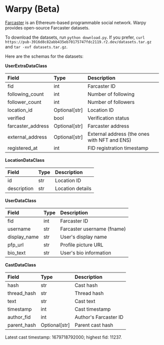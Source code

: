 # Warpy (Beta)

[Farcaster](https://github.com/farcasterxyz/protocol) is an Ethereum-based programmable social network. Warpy provides open-source Farcaster datasets.

To download the datasets, run `python download.py`. If you prefer, `curl https://pub-3916d8c82abb435eb70175747fdc2119.r2.dev/datasets.tar.gz` and `tar -xvf datasets.tar.gz`.

Here are the schemas for the datasets:

**UserExtraDataClass**

| Field             | Type          | Description                                  |
| :---------------- | :------------ | :------------------------------------------- |
| fid               | int           | Farcaster ID                                 |
| following_count   | int           | Number of following                          |
| follower_count    | int           | Number of followers                          |
| location_id       | Optional[str] | Location ID                                  |
| verified          | bool          | Verification status                          |
| farcaster_address | Optional[str] | Farcaster address                            |
| external_address  | Optional[str] | External address (the ones with NFT and ENS) |
| registered_at     | int           | FID registration timestamp                   |

**LocationDataClass**

| Field       | Type | Description      |
| :---------- | :--- | :--------------- |
| id          | str  | Location ID      |
| description | str  | Location details |

**UserDataClass**

| Field        | Type | Description                |
| :----------- | :--- | :------------------------- |
| fid          | int  | Farcaster ID               |
| username     | str  | Farcaster username (fname) |
| display_name | str  | User's display name        |
| pfp_url      | str  | Profile picture URL        |
| bio_text     | str  | User's bio information     |

**CastDataClass**

| Field       | Type          | Description           |
| :---------- | :------------ | :-------------------- |
| hash        | str           | Cast hash             |
| thread_hash | str           | Thread hash           |
| text        | str           | Cast text             |
| timestamp   | int           | Cast timestamp        |
| author_fid  | int           | Author's Farcaster ID |
| parent_hash | Optional[str] | Parent cast hash      |

Latest cast timestamp: 1679718792000; highest fid: 11237.
